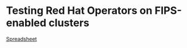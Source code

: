 # Testing Red Hat Operators on FIPS-enabled clusters

[Spreadsheet](https://docs.google.com/spreadsheets/d/1laoPFNv78K2nm4BKZxPRAJK24DNqMq8smaoFnHvbUb4/edit#gid=0)
